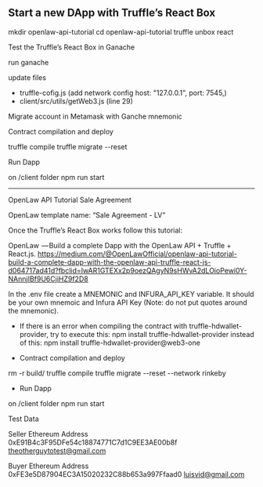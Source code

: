 
## Start a new DApp with Truffle’s React Box

mkdir openlaw-api-tutorial
cd openlaw-api-tutorial
truffle unbox react

Test the Truffle’s React Box in Ganache

run ganache

update files 
- truffle-cofig.js (add network config  host: "127.0.0.1", port: 7545,)
- client/src/utils/getWeb3.js (line 29)

Migrate account in Metamask with Ganche mnemonic



Contract compilation and deploy

truffle compile
truffle migrate --reset

Run Dapp

on /client folder
npm run start

-------------
OpenLaw API Tutorial Sale Agreement

OpenLaw template name: “Sale Agreement - LV”


Once the Truffle’s React Box works follow this tutorial:

OpenLaw  — Build a complete Dapp with the OpenLaw API + Truffle + React.js.
https://medium.com/@OpenLawOfficial/openlaw-api-tutorial-build-a-complete-dapp-with-the-openlaw-api-truffle-react-js-d064717ad41d?fbclid=IwAR1GTEXx2p9oezQAgyN9sHWvA2dLOioPewi0Y-NAnnjIBf9U6CjiHZ9f2D8

In the .env file create a MNEMONIC and INFURA_API_KEY variable. It should be your own mnemoic and Infura API Key (Note: do not put quotes around the mnemonic).

- If there is an error when compiling the contract with truffle-hdwallet-provider, try to execute this:
  npm install truffle-hdwallet-provider
instead of this:
  npm install truffle-hdwallet-provider@web3-one 

- Contract compilation and deploy

rm -r build/
truffle compile
truffle migrate --reset --network rinkeby

- Run Dapp

on /client folder
npm run start

Test Data

Seller Ethereum Address
0xE91B4c3F95DFe54c18874771C7d1C9EE3AE00b8f
theotherguytotest@gmail.com

Buyer Ethereum Address
0xFE3e5D87904EC3A15020232C88b653a997Ffaad0
luisvid@gmail.com